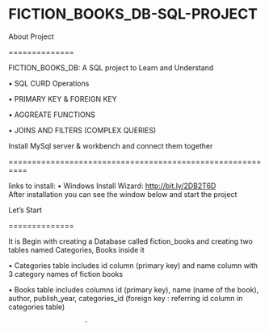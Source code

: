 # FICTION_BOOKS_DB-SQL-PROJECT

About Project

==============

FICTION_BOOKS_DB: A  SQL project to Learn and Understand 

•	SQL CURD Operations 

•	PRIMARY KEY & FOREIGN KEY

•	AGGREATE FUNCTIONS

•	JOINS AND FILTERS (COMPLEX QUERIES)




Install MySql server & workbench and connect them together

==========================================================


links to install:
•	Windows Install Wizard: http://bit.ly/2DB2T6D   
	After installation you can see the window below and start the project
	
	
	

 
 Let’s Start
 
 ==============


It is Begin with creating a  Database called fiction_books and creating two tables named Categories, Books inside it 

•	Categories table includes id column (primary key) and name column with 3 category names of fiction books

•	Books table includes columns id (primary key), name (name of the book), author, publish_year, categories_id (foreign key : referring id column in  categories table)









 





                         -
    
